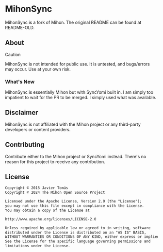 # MihonSync

MihonSync is a fork of Mihon. The original README can be found at README-OLD.

## About

> [!CAUTION]
> MihonSync is not intended for public use. It is untested, and bugs/errors may occur. Use at your own risk.

### What's New

MihonSync is essentially Mihon but with SyncYomi built in. I am simply too impatient to wait for the PR to be merged. I simply used what was available.

## Disclaimer

MihonSync is not affiliated with the Mihon project or any third-party developers or content providers.

## Contributing

Contribute either to the Mihon project or SyncYomi instead. There's no reason for this project to receive any contribution.

## License

```md
Copyright © 2015 Javier Tomás
Copyright © 2024 The Mihon Open Source Project

Licensed under the Apache License, Version 2.0 (the "License");
you may not use this file except in compliance with the License.
You may obtain a copy of the License at

http://www.apache.org/licenses/LICENSE-2.0

Unless required by applicable law or agreed to in writing, software
distributed under the License is distributed on an "AS IS" BASIS,
WITHOUT WARRANTIES OR CONDITIONS OF ANY KIND, either express or implied.
See the License for the specific language governing permissions and
limitations under the License.
```